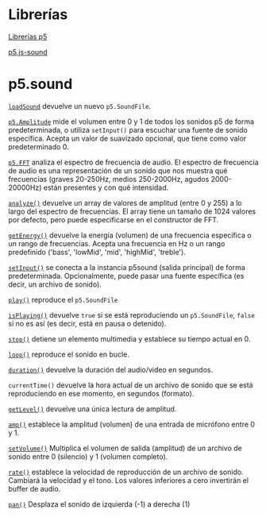 # Librerías

[Librerías p5](https://p5js.org/es/libraries/)

[p5.js-sound](https://github.com/processing/p5.js-sound)

# p5.sound

[`loadSound`](https://p5js.org/reference/p5/loadSound/) devuelve un nuevo `p5.SoundFile`.

[`p5.Amplitude`](https://p5js.org/reference/p5.sound/p5.Amplitude/) mide el volumen entre 0 y 1 de todos los sonidos p5 de forma predeterminada, o utiliza `setInput()` para escuchar una fuente de sonido específica. Acepta un valor de suavizado opcional, que tiene como valor predeterminado 0.

[`p5.FFT`](https://p5js.org/reference/p5.sound/p5.FFT/) analiza el espectro de frecuencia de audio. El espectro de frecuencia de audio es una representación de un sonido que nos muestra qué frecuencias (graves 20-250Hz, medios 250-2000Hz, agudos 2000-20000Hz) están presentes y con qué intensidad.

[`analyze()`](https://p5js.org/reference/p5.FFT/analyze/) devuelve un array de valores de amplitud (entre 0 y 255) a lo largo del espectro de frecuencias. El array tiene un tamaño de 1024 valores por defecto, pero puede especificarse en el constructor de FFT.

[`getEnergy()`](https://p5js.org/reference/p5.FFT/getEnergy/) devuelve la energía (volumen) de una frecuencia específica o un rango de frecuencias. Acepta una frecuencia en Hz o un rango predefinido ('bass', 'lowMid', 'mid', 'highMid', 'treble').

[`setInput()`](https://p5js.org/reference/p5.Amplitude/setInput/) se conecta a la instancia p5sound (salida principal) de forma predeterminada. Opcionalmente, puede pasar una fuente específica (es decir, un archivo de sonido).

[`play()`](https://p5js.org/reference/p5.SoundFile/play/) reproduce el `p5.SoundFile`

[`isPlaying()`](https://p5js.org/reference/p5.SoundFile/isPlaying/) devuelve `true` si se está reproduciendo un `p5.SoundFile`, `false` si no es así (es decir, está en pausa o detenido).

[`stop()`](https://p5js.org/reference/p5.SoundRecorder/stop/) detiene un elemento multimedia y establece su tiempo actual en 0.

[`loop()`](https://p5js.org/reference/p5.Part/loop/) reproduce el sonido en bucle.

[`duration()`](https://p5js.org/reference/p5.MediaElement/duration/) devuelve la duración del audio/video en segundos.

`currentTime()` devuelve la hora actual de un archivo de sonido que se está reproduciendo en ese momento, en segundos (formato).

[`getLevel()`](https://p5js.org/reference/p5.Amplitude/getLevel/) devuelve una única lectura de amplitud.

[`amp()`](https://p5js.org/reference/p5.AudioIn/amp/) establece la amplitud (volumen) de una entrada de micrófono entre 0 y 1.

[`setVolume()`](https://p5js.org/reference/p5.SoundFile/setVolume/) Multiplica el volumen de salida (amplitud) de un archivo de sonido entre 0 (silencio) y 1 (volumen completo).

[`rate()`](https://p5js.org/reference/p5.SoundFile/rate/) establece la velocidad de reproducción de un archivo de sonido. Cambiará la velocidad y el tono. Los valores inferiores a cero invertirán el buffer de audio.

[`pan()`](https://p5js.org/reference/p5.Oscillator/pan/) Desplaza el sonido de izquierda (-1) a derecha (1)